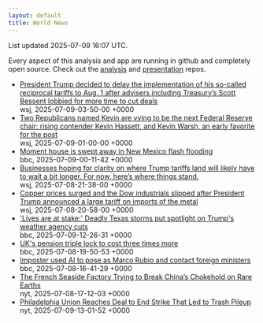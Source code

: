 ```yaml
---
layout: default
title: World News
---
```


<div markdown="0">
<div class="byline small text-muted">List updated <span class="datetime">2025-07-09 16:07 UTC</span>.</div>

<p>Every aspect of this analysis and app are running in github and completely open source. Check out the <a href="https://github.com/Castro-Media/Analysis">analysis</a> and <a href="https://github.com/Castro-Media/TopStoryReview.com">presentation</a> repos.</p>
<ul>
<li><a href='https://www.wsj.com/economy/trade/trump-tariffs-scott-bessent-trade-deals-cc76e43a'>President Trump decided to delay the implementation of his so-called reciprocal tariffs to Aug. 1 after advisers including Treasury&#8217;s Scott Bessent lobbied for more time to cut deals</a><div class='byline small text-muted'>wsj, <span class="datetime">2025-07-09-03-50-00 +0000</span></div></li>
<li><a href='https://www.wsj.com/economy/central-banking/trump-fed-chair-hassett-warsh-3373fe8e'>Two Republicans named Kevin are vying to be the next Federal Reserve chair: rising contender Kevin Hassett, and Kevin Warsh, an early favorite for the post</a><div class='byline small text-muted'>wsj, <span class="datetime">2025-07-09-01-00-00 +0000</span></div></li>
<li><a href='https://www.bbc.com/news/videos/cren2zq1y3qo'>Moment house is swept away in New Mexico flash flooding</a><div class='byline small text-muted'>bbc, <span class="datetime">2025-07-09-00-11-42 +0000</span></div></li>
<li><a href='https://www.wsj.com/economy/trade/trump-tariffs-countries-goods-explained-b9878e1a'>Businesses hoping for clarity on where Trump tariffs land will likely have to wait a bit longer. For now, here&#8217;s where things stand.</a><div class='byline small text-muted'>wsj, <span class="datetime">2025-07-08-21-38-00 +0000</span></div></li>
<li><a href='https://www.wsj.com/economy/trade/trumps-tariffs-send-copper-to-record-dow-industrials-slip-bcfba898'>Copper prices surged and the Dow industrials slipped after President Trump announced a large tariff on imports of the metal</a><div class='byline small text-muted'>wsj, <span class="datetime">2025-07-08-20-58-00 +0000</span></div></li>
<li><a href='https://www.bbc.com/news/articles/cx23ye0xnnyo'>'Lives are at stake:' Deadly Texas storms put spotlight on Trump's weather agency cuts</a><div class='byline small text-muted'>bbc, <span class="datetime">2025-07-09-12-26-31 +0000</span></div></li>
<li><a href='https://www.bbc.com/news/articles/cy7nv3pdgr4o'>UK's pension triple lock to cost three times more</a><div class='byline small text-muted'>bbc, <span class="datetime">2025-07-08-19-50-53 +0000</span></div></li>
<li><a href='https://www.bbc.com/news/articles/crrqkyyjewno'>Imposter used AI to pose as Marco Rubio and contact foreign ministers</a><div class='byline small text-muted'>bbc, <span class="datetime">2025-07-08-16-41-29 +0000</span></div></li>
<li><a href='https://www.nytimes.com/2025/07/08/world/europe/eu-china-rare-earth-minerals-metals.html'>The French Seaside Factory Trying to Break China&#8217;s Chokehold on Rare Earths</a><div class='byline small text-muted'>nyt, <span class="datetime">2025-07-08-17-12-03 +0000</span></div></li>
<li><a href='https://www.nytimes.com/2025/07/09/world/americas/philadelphia-strike-trash.html'>Philadelphia Union Reaches Deal to End Strike That Led to Trash Pileup</a><div class='byline small text-muted'>nyt, <span class="datetime">2025-07-09-13-01-52 +0000</span></div></li>
</ul>
</div>
